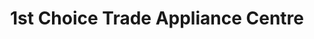 ---
title: "1st Choice Trade Appliance Centre"
url: /barry/1st-choice-trade-appliance-centre/
shop: electronics
---
